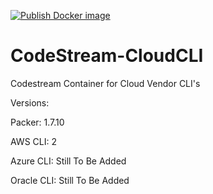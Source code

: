[![Publish Docker image](https://github.com/techlotse/codestream-cloudcli/actions/workflows/docker-publish.yml/badge.svg)](https://github.com/techlotse/codestream-cloudcli/actions/workflows/docker-publish.yml)
# CodeStream-CloudCLI

Codestream Container for Cloud Vendor CLI's

Versions:

  Packer: 1.7.10

  AWS CLI: 2

  Azure CLI: Still To Be Added

  Oracle CLI: Still To Be Added
